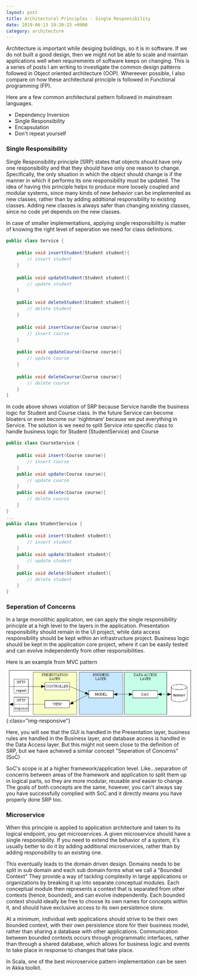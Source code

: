 ```yaml
---
layout: post
title: Architectural Principles - Single Responsibility
date: 2019-06-13 19:20:23 +0900
category: architecture
---
```


Architecture is important while desiging buildings, so it is in software. If we do not built a good design, then we might not be able to scale and maintain applications well when requirements of software keeps on changing. 
This is a series of posts I am writing to investigate the common design patterns followed in Object oriented architecture (OOP). Whereever possible, I also compare on how these architectural principle is followed in Functional programming (FP). 

Here are a few common architectural pattern followed in mainstream languages. 

- Dependency Inversion
- Single Responsibility
- Encapsulation
- Don't repeat yourself

### Single Responsibility 

Single Responsibility principle (SRP) states that objects should have only one responsibility and that they should have only one reason to change. Specifically, the only situation in which the object should change is if the manner in which it performs its one responsibility must be updated. 
The idea of having this principle helps to produce more loosely coupled and modular systems, since many kinds of new behavior can be implemented as new classes, rather than by adding additional responsibility to existing classes. Adding new classes is always safer than changing existing classes, since no code yet depends on the new classes.


In case of smaller implementations, applying single responsibility is matter of knowing the right level of seperation we need for class definitions. 

``` csharp
public class Service {

    public void insertStudent(Student student){
        // insert student
    }

    public void updateStudent(Student student){
        // update student
    }

    public void deleteStudent(Student student){
        // delete student
    }

    public void insertCourse(Course course){
        // insert course
    }

    public void updateCourse(Course course){
        // update course
    }

    public void deleteCourse(Course course){
        // delete course
    }
}
```
In code above shows violation of SRP because Service handle the business logic for Student and Course class. In the future Service can become bloaters or even become our ‘nightmare’ because we put everything in Service.
The solution is we need to split Service into specific class to handle business logic for Student (StudentService) and Course

``` csharp
public class CourseService {

    public void insert(Course course){
        // insert course
    }
    public void update(Course course){
        // update course
    }
    public void delete(Course course){
        // delete course
    }
}
... 
public class StudentService {

    public void insert(Student student){
        // insert student
    }
    public void update(Student student){
        // update student
    }
    public void delete(Student student){
        // delete student
    }
}
```

### Seperation of Concerns 
In a large monolithic application, we can apply the single responsibility principle at a high level to the layers in the application. Presentation responsibility should remain in the UI project, while data access responsibility should be kept within an infrastructure project. Business logic should be kept in the application core project, where it can be easily tested and can evolve independently from other responsibilities.

Here is an example from MVC pattern

![MVC Pattern](/assets/architecture/model-view-controller-03a.png){:class="img-responsive"}

Here, you will see that the GUI is handled in the Presentation layer, business rules are handled in the Business layer, and database access is handled in the Data Access layer. 
But this might not seem close to the definition of SRP, but we have achieved a similar concept "Seperation of Concerns" (SoC)

SoC's scope is at a higher framework/application level. Like...separation of concerns between areas of the framework and application to split them up in logical parts, so they are more modular, reusable and easier to change.
The goals of both concepts are the same, however, you can't always say you have successfully complied with SoC and it directly means you have properly done SRP too.


### Microservice
When this principle is applied to application architecture and taken to its logical endpoint, you get microservices. A given microservice should have a single responsibility. If you need to extend the behavior of a system, it's usually better to do it by adding additional microservices, rather than by adding responsibility to an existing one.

This eventually leads to the domain driven design. Domains needs to be split in sub domain and each sub domain forms what we call a "Bounded Context"
They provide a way of tackling complexity in large applications or organizations by breaking it up into separate conceptual modules. Each conceptual module then represents a context that is separated from other contexts (hence, bounded), and can evolve independently. Each bounded context should ideally be free to choose its own names for concepts within it, and should have exclusive access to its own persistence store.

At a minimum, individual web applications should strive to be their own bounded context, with their own persistence store for their business model, rather than sharing a database with other applications. Communication between bounded contexts occurs through programmatic interfaces, rather than through a shared database, which allows for business logic and events to take place in response to changes that take place. 

In Scala, one of the best microservice pattern implementation can be seen in Akka toolkit. 
